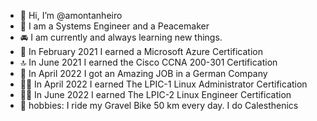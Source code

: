 - 👋 Hi, I’m @amontanheiro
- 👀 I am a Systems Engineer and a Peacemaker
- 🚘 I am currently and always learning new things.
- 🚀 In February 2021 I earned a Microsoft Azure Certification 
- 🔝 In June 2021 I earned the Cisco CCNA 200-301 Certification
- 🚀 In April 2022 I got an Amazing JOB in a German Company 
- 🙌🏻 In April 2022 I earned The LPIC-1 Linux Administrator Certification
- 🐱‍🏍 In June 2022 I earned The LPIC-2 Linux Engineer Certification
- 🚁 hobbies: I ride my Gravel Bike 50 km every day. I do Calesthenics

<!---
amontanheiro/amontanheiro is a ✨ special ✨ repository because its `README.md` (this file) appears on your GitHub profile.
You can click the Preview link to take a look at your changes.
--->
